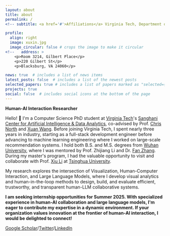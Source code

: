 ```yaml
---
layout: about
title: about
permalink: /
<!-- subtitle: <a href='#'>Affiliations</a> Virginia Tech, Department of Computer Science -->

profile:
  align: right
  image: xuxin.jpg
  image_circular: false # crops the image to make it circular
<!--   address: >
    <p>Room 3214, Gilbert Place</p>
    <p>220 Gilbert St</p>
    <p>Blacksburg, VA 24060</p> 

news: true  # includes a list of news items
latest_posts: false  # includes a list of the newest posts
selected_papers: true # includes a list of papers marked as "selected={true}"
projects: true
social: false  # includes social icons at the bottom of the page
---
```


<!-- How to pronouce my first name: "<b>Shesing</b>". -->
<b>Human-AI Interaction Researcher</b>

Hello! 👋 I'm a Computer Science PhD student at [Virginia Tech](https://www.vt.edu/)'s [Sanghani Center for Artificial Intelligence & Data Analytics](https://sanghani.cs.vt.edu/about/), co-advised by Prof. [Chris North](https://people.cs.vt.edu/north/) and [Xuan Wang](https://xuanwang91.github.io/). 
Before joining Virginia Tech, I spent nearly three years in industry, starting as a full-stack development engineer before advancing to machine learning engineering where I worked on large-scale recommendation systems.
I hold both B.S. and M.S. degrees from [Wuhan University](https://en.whu.edu.cn/), where I was mentored by Prof. Zhijiang Li and Dr. [Fan Zhang](https://scholar.google.com/citations?user=K3SZuHIAAAAJ&hl=en). During my master's program, I had the valuable opportunity to visit and collaborate with Prof. [Xiu Li](https://scholar.google.com/citations?user=Xrh1OIUAAAAJ&hl=en) at [Tsinghua University](https://www.tsinghua.edu.cn/en/).

My research explores the intersection of Visualization, Human-Computer Interaction, and Large Language Models, where I develop visual analytics and human-in-the-loop methods to design, build, and evaluate efficient, trustworthy, and transparent human-LLM collaborative systems.

<b>I am seeking internship opportunities for Summer 2025. With specialized experience in human-AI collaboration and large language models, I'm eager to contribute my expertise in a dynamic environment. If your organization values innovation at the frontier of human-AI interaction, I would be delighted to connect!</b>

<!-- Last summer, I was a visiting PhD student in the [HCIE Group](https://hcie.csail.mit.edu/) at CSAIL, MIT. -->

<!-- With three years in top tech companies, I am a <b>full-stack developer</b> and <b>AI Applied Researcher</b>. My current research lies on <b>Information Visualization</b>, <b>Immersive Analytics</b>, and <b>Human-AI Interaction</b>. 

Furthermore, as a <b>HCI researcher</b>, I firmly place humans at the core. My ultimate goal is <b>equip individuals</b> with the capability to comprehensively comprehend and effectively derive insights from <b>vast multimodal information and environments</b>, achieved through the synergistic integration of AI and visualization techniques. -->

[Google Scholar](https://scholar.google.com/citations?user=2mxFqi0AAAAJ&hl=en)/[Twitter](https://twitter.com/TangXuxin)/[LinkedIn](https://www.linkedin.com/in/xuxin-tang-45a27484/)

<!-- The focal point of my current projects is to equip individuals with the capability to comprehensively comprehend and effectively derive insights from <b>vast multimodal information</b>, achieved through the synergistic integration of AI and visualization techniques. -->



